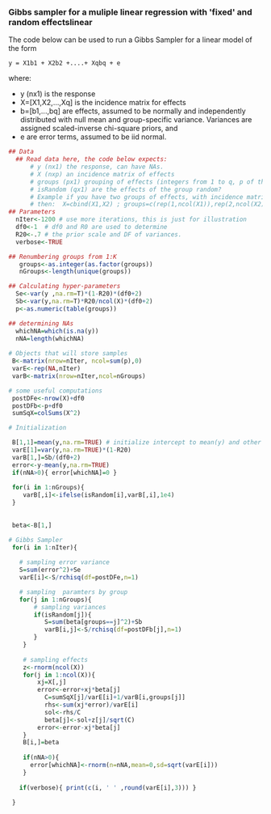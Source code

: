 ### Gibbs sampler for a muliple linear regression with 'fixed' and random effectslinear

  The code below can be used to run a Gibbs Sampler for a linear model of the form

    y = X1b1 + X2b2 +....+ Xqbq + e

where:
   - y (nx1) is the response
   - X=[X1,X2,...,Xq] is the incidence matrix for effects
   - b=[b1,...,bq] are effects,  assumed to be normally and independently distributed with null mean and group-specific variance. Variances are assigned scaled-inverse chi-square priors, and
   - e are error terms, assumed to be iid normal. 

```R 
## Data
  ## Read data here, the code below expects:
      # y (nx1) the response, can have NAs.
      # X (nxp) an incidence matrix of effects 
      # groups (px1) grouping of effects (integers from 1 to q, p of them mapping effects into groups)
      # isRandom (qx1) are the effects of the group random?
      # Example if you have two groups of effects, with incidence matrices X1 and X2, the first one random the 2nd one fixed,
      # then:  X=cbind(X1,X2) ; groups=c(rep(1,ncol(X1)),rep(2,ncol(X2))); isRandom=c(TRUE,FALSE)
## Parameters
  nIter<-1200 # use more iterations, this is just for illustration
  df0<-1  # df0 and R0 are used to determine
  R20<-.7 # the prior scale and DF of variances.
  verbose<-TRUE

## Renumbering groups from 1:K
   groups<-as.integer(as.factor(groups))
   nGroups<-length(unique(groups))

## Calculating hyper-parameters
  Se<-var(y ,na.rm=T)*(1-R20)*(df0+2)
  Sb<-var(y,na.rm=T)*R20/ncol(X)*(df0+2)
  p<-as.numeric(table(groups))

## determining NAs 
  whichNA=which(is.na(y))
  nNA=length(whichNA)
  
# Objects that will store samples
 B<-matrix(nrow=nIter, ncol=sum(p),0)
 varE<-rep(NA,nIter)
 varB<-matrix(nrow=nIter,ncol=nGroups)

# some useful computations
 postDFe<-nrow(X)+df0
 postDFb<-p+df0
 sumSqX=colSums(X^2)

# Initialization

 B[1,1]=mean(y,na.rm=TRUE) # initialize intercept to mean(y) and other effects to zero
 varE[1]=var(y,na.rm=TRUE)*(1-R20)
 varB[1,]=Sb/(df0+2)
 error<-y-mean(y,na.rm=TRUE)
 if(nNA>0){ error[whichNA]=0 }
 
 for(i in 1:nGroups){
 	varB[,i]<-ifelse(isRandom[i],varB[,i],1e4)
 }
 
 
 beta<-B[1,]

# Gibbs Sampler
 for(i in 1:nIter){
 
   # sampling error variance
   S=sum(error^2)+Se
   varE[i]<-S/rchisq(df=postDFe,n=1)

   # sampling  paramters by group
   for(j in 1:nGroups){
       # sampling variances
       if(isRandom[j]){              
          S=sum(beta[groups==j]^2)+Sb
          varB[i,j]<-S/rchisq(df=postDFb[j],n=1)
       }
    }
    
    # sampling effects
    z<-rnorm(ncol(X))
    for(j in 1:ncol(X)){
        xj=X[,j]
        error<-error+xj*beta[j]
          C=sumSqX[j]/varE[i]+1/varB[i,groups[j]]
          rhs<-sum(xj*error)/varE[i]
          sol<-rhs/C
          beta[j]<-sol+z[j]/sqrt(C)
        error<-error-xj*beta[j]
    } 
    B[i,]=beta
    
    if(nNA>0){
      error[whichNA]<-rnorm(n=nNA,mean=0,sd=sqrt(varE[i]))
    }
    
   if(verbose){ print(c(i, ' ' ,round(varE[i],3))) }

 }
 
```

